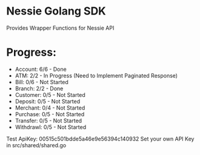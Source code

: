 # Nessie Golang SDK
Provides Wrapper Functions for Nessie API


# Progress:
* Account: 6/6 - Done
* ATM: 2/2 - In Progress (Need to Implement Paginated Response)
* Bill: 0/6 - Not Started
* Branch: 2/2 - Done
* Customer: 0/5 - Not Started
* Deposit: 0/5 - Not Started
* Merchant: 0/4 - Not Started
* Purchase: 0/5 - Not Started
* Transfer: 0/5 - Not Started
* Withdrawl: 0/5 - Not Started

Test ApiKey: 00515c501bdde5a46e9e56394c140932
Set your own API Key in src/shared/shared.go
